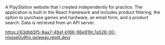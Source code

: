 A PlayStation website that I created independently for practice. The application is built in the React framework and includes product filtering, the option to purchase games and hardware, an email form, and a product search. Data is retrieved from an API server.

https://63dbb5f5-8aa7-49af-b166-96e919c7a528-00-njssxp0u9hx.janeway.replit.dev/
